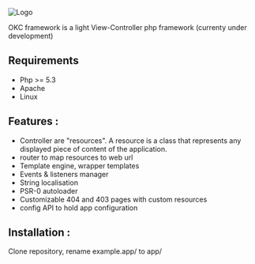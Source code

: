 ![Logo](https://raw.github.com/nyl-auster/okc-framework/master/logo.png)

OKC framework is a light View-Controller php framework (currenty under development)

Requirements
------------
* Php >= 5.3
* Apache
* Linux

Features : 
---------
* Controller are "resources". A resource is a class that represents any displayed piece of content of the application.
* router to map resources to web url
* Template engine, wrapper templates
* Events & listeners manager
* String localisation
* PSR-0 autoloader 
* Customizable 404 and 403 pages with custom resources
* config API to hold app configuration

Installation :
---------------

Clone repository, rename example.app/ to app/

